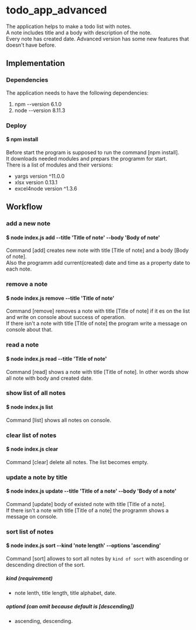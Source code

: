# todo_app_advanced

The application helps to make a todo list with notes.<br>
A note includes title and a body with description of the note.<br>
Every note has created date. Advanced version has some new features that doesn't have before.

## Implementation

### Dependencies

The application needs to have the following dependencies:
1. npm --version 6.1.0
2. node --version 8.11.3

### Deploy

#### $ npm install

Before start the program is supposed to run the command [npm install].<br> 
It downloads needed modules and prepars the programm for start.<br>
There is a list of modules and their versions:
* yargs      version  ^11.0.0
* xlsx       version   0.13.1
* excel4node version  ^1.3.6

## Workflow

### add a new note

#### $ node index.js add --title 'Title of note' --body 'Body of note'

Command [add] creates new note with title [Title of note] and a body [Body of note].<br>
Also the programm add current(created) date and time as a property date to each note.

### remove a note

#### $ node index.js remove --title 'Title of note'

Command [remove] removes a note with title [Title of note] if it es on the list and write on console about success of operation.<br>
If there isn't a note with title [Title of note] the program write a message on console about that. 

### read a note

#### $ node index.js read --title 'Title of note'

Command [read] shows a note with title [Title of note]. In other words show all note with body and created date.<br>

### show list of all notes

#### $ node index.js list

Command [list] shows all notes on console.<br>


### clear list of notes

#### $ node index.js clear

Command [clear] delete all notes. The list becomes empty.<br>

### update a note by title

#### $ node index.js update --title 'Title of a note' --body 'Body of a note'

Command [update] body of existed note with title [Title of a note].<br>
If there isn't a note with title [Title of a note] the programm shows a message on console.<br>

### sort list of notes

#### $ node index.js sort --kind 'note length' --options 'ascending'

Command [sort] allowes to sort all notes by `kind of sort` with ascending or descending direction of the sort.<br>
##### kind (requirement)
- note lenth, title length, title alphabet, date.<br>
##### optiond (can omit because default is [descending])
- ascending, descending.

